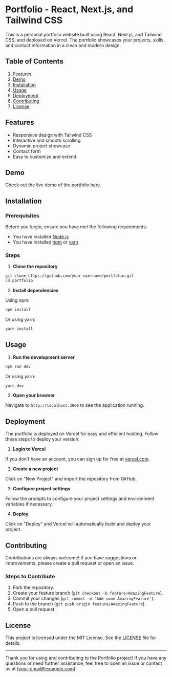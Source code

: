 # Portfolio - React, Next.js, and Tailwind CSS

This is a personal portfolio website built using React, Next.js, and Tailwind CSS, and deployed on Vercel. The portfolio showcases your projects, skills, and contact information in a clean and modern design.

## Table of Contents

1. [Features](#features)
2. [Demo](#demo)
3. [Installation](#installation)
4. [Usage](#usage)
5. [Deployment](#deployment)
6. [Contributing](#contributing)
7. [License](#license)

## Features

- Responsive design with Tailwind CSS
- Interactive and smooth scrolling
- Dynamic project showcase
- Contact form
- Easy to customize and extend

## Demo

Check out the live demo of the portfolio [here](https://soham-portfolio-delta.vercel.app/).

## Installation

### Prerequisites

Before you begin, ensure you have met the following requirements:

- You have installed [Node.js](https://nodejs.org/en/download/)
- You have installed [npm](https://www.npmjs.com/get-npm) or [yarn](https://classic.yarnpkg.com/en/docs/install)

### Steps

1. **Clone the repository**

```bash
git clone https://github.com/your-username/portfolio.git
cd portfolio
```

2. **Install dependencies**

Using npm:
```bash
npm install
```

Or using yarn:
```bash
yarn install
```

## Usage

1. **Run the development server**

```bash
npm run dev
```

Or using yarn:
```bash
yarn dev
```

2. **Open your browser**

Navigate to `http://localhost:3000` to see the application running.

## Deployment

The portfolio is deployed on Vercel for easy and efficient hosting. Follow these steps to deploy your version:

1. **Login to Vercel**

If you don't have an account, you can sign up for free at [vercel.com](https://vercel.com).

2. **Create a new project**

Click on "New Project" and import the repository from GitHub.

3. **Configure project settings**

Follow the prompts to configure your project settings and environment variables if necessary.

4. **Deploy**

Click on "Deploy" and Vercel will automatically build and deploy your project. 

## Contributing

Contributions are always welcome! If you have suggestions or improvements, please create a pull request or open an issue.

### Steps to Contribute

1. Fork the repository.
2. Create your feature branch (`git checkout -b feature/AmazingFeature`).
3. Commit your changes (`git commit -m 'Add some AmazingFeature'`).
4. Push to the branch (`git push origin feature/AmazingFeature`).
5. Open a pull request.

## License

This project is licensed under the MIT License. See the [LICENSE](LICENSE) file for details.

---

Thank you for using and contributing to the Portfolio project! If you have any questions or need further assistance, feel free to open an issue or contact us at [your-email@example.com].
